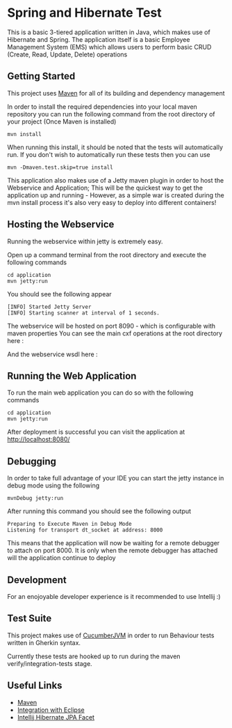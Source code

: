 Spring and Hibernate Test
=========================

This is a basic 3-tiered application written in Java, which makes use of Hibernate and Spring.
The application itself is a basic Employee Management System (EMS) which allows users to perform
basic CRUD (Create, Read, Update, Delete) operations

Getting Started
---------------

This project uses [Maven](http://maven.apache.org/) for all of its building and dependency management

In order to install the required dependencies into your local maven repository you can run the following command
from the root directory of your project (Once Maven is installed)

    mvn install
	
When running this install, it should be noted that the tests will automatically run.
If you don't wish to automatically run these tests then you can use

    mvn -Dmaven.test.skip=true install

This application also makes use of a Jetty maven plugin in order to host the Webservice and Application;
This will be the quickest way to get the application up and running - However, as a simple war is created during
the mvn install process it's also very easy to deploy into different containers!
	
Hosting the Webservice
----------------------

Running the webservice within jetty is extremely easy.

Open up a command terminal from the root directory and execute the following commands

    cd application
    mvn jetty:run

You should see the following appear

	[INFO] Started Jetty Server
	[INFO] Starting scanner at interval of 1 seconds.

The webservice will be hosted on port 8090 - which is configurable with maven properties
You can see the main cxf operations at the root directory here :

And the webservice wsdl here :


	
Running the Web Application 
----------------------------

To run the main web application you can do so with the following commands

    cd application
    mvn jetty:run


After deployment is successful you can visit the application at [http://localhost:8080/](http://localhost:8080)

Debugging
---------

In order to take full advantage of your IDE you can start the jetty instance in debug mode using the following

    mvnDebug jetty:run

After running this command you should see the following output

    Preparing to Execute Maven in Debug Mode
    Listening for transport dt_socket at address: 8000
    
This means that the application will now be waiting for a remote debugger to attach on port 8000. 
It is only when the remote debugger has attached will the application continue to deploy

Development
------------

For an enojoyable developer experience is it recommended to use Intellij :)

Test Suite
-------

This project makes use of [CucumberJVM](https://github.com/cucumber/cucumber-jvm) in order to run Behaviour tests written in Gherkin syntax.

Currently these tests are hooked up to run during the maven verify/integration-tests stage.



Useful Links
------------
- [Maven](http://maven.apache.org/)
- [Integration with Eclipse](http://viralpatel.net/blogs/generate-dynamic-web-project-maven-eclipse-wtp)
- [Intellij Hibernate JPA Facet](http://www.jetbrains.com/idea/features/jpa_hibernate.html)